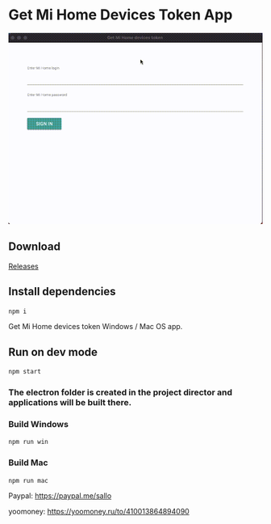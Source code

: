 # Get Mi Home Devices Token App

![](https://raw.githubusercontent.com/Maxmudjon/images/master/mihomemov.gif)

## Download

[Releases](https://github.com/Maxmudjon/Get_MiHome_devices_token/releases)

## Install dependencies

```sh
npm i
```

Get Mi Home devices token Windows / Mac OS app.

## Run on dev mode

```sh
npm start
```

### The electron folder is created in the project director and applications will be built there.

### Build Windows

```sh
npm run win
```

### Build Mac

```sh
npm run mac
```

Paypal: <https://paypal.me/sallo>

yoomoney: https://yoomoney.ru/to/410013864894090
